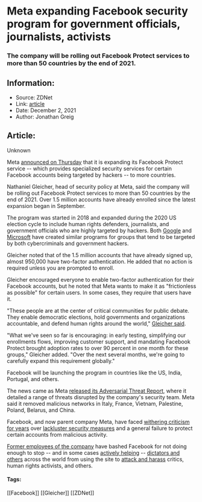 # Meta expanding Facebook security program for government officials, journalists, activists
### The company will be rolling out Facebook Protect services to more than 50 countries by the end of 2021.

## Information:
+ Source: ZDNet
+ Link: [article](https://www.zdnet.com/article/meta-expanding-facebook-security-program-for-government-officials-journalists-activists/)
+ Date: December 2, 2021
+ Author: Jonathan Greig


## Article:
Unknown

Meta [announced on Thursday](https://about.fb.com/news/2021/12/expanding-facebook-protect-to-more-countries/) that it is expanding its Facebook Protect service -- which provides specialized security services for certain Facebook accounts being targeted by hackers -- to more countries.


Nathaniel Gleicher, head of security policy at Meta, said the company will be rolling out Facebook Protect services to more than 50 countries by the end of 2021. Over 1.5 million accounts have already enrolled since the latest expansion began in September. 

The program was started in 2018 and expanded during the 2020 US election cycle to include human rights defenders, journalists, and government officials who are highly targeted by hackers. Both [Google](https://www.zdnet.com/article/google-announces-new-efforts-to-protect-journalists-and-high-risk-users-from-cyberattacks/) and [Microsoft](https://www.zdnet.com/article/microsoft-announces-security-programs-for-nonprofits-as-nation-state-attacks-increase/) have created similar programs for groups that tend to be targeted by both cybercriminals and government hackers. 

Gleicher noted that of the 1.5 million accounts that have already signed up, almost 950,000 have two-factor authentication. He added that no action is required unless you are prompted to enroll. 

Gleicher encouraged everyone to enable two-factor authentication for their Facebook accounts, but he noted that Meta wants to make it as "frictionless as possible" for certain users. In some cases, they require that users have it. 

"These people are at the center of critical communities for public debate. They enable democratic elections, hold governments and organizations accountable, and defend human rights around the world," [Gleicher said](https://about.fb.com/news/2021/12/expanding-facebook-protect-to-more-countries/). 

"What we've seen so far is encouraging: in early testing, simplifying our enrollments flows, improving customer support, and mandating Facebook Protect brought adoption rates to over 90 percent in one month for these groups," Gleicher added. "Over the next several months, we're going to carefully expand this requirement globally."






Facebook will be launching the program in countries like the US, India, Portugal, and others. 

The news came as Meta [released its Adversarial Threat Report](https://www.zdnet.com/article/facebooks-meta-says-bad-actors-are-changing-tactics-as-it-takes-down-six-more-groups/), where it detailed a range of threats disrupted by the company's security team. Meta said it removed malicious networks in Italy, France, Vietnam, Palestine, Poland, Belarus, and China. 

Facebook, and now parent company Meta, have faced [withering criticism for years](https://www.zdnet.com/article/facebook-targets-nicaragua-government-for-alleged-troll-farm-campaign/) over [lackluster security measures](https://www.washingtonpost.com/technology/2021/10/25/mark-zuckerberg-facebook-whistleblower/) and a general failure to protect certain accounts from malicious activity. 

[Former employees of the company](https://www.technologyreview.com/2021/07/29/1030260/facebook-whistleblower-sophie-zhang-global-political-manipulation/) have bashed Facebook for not doing enough to stop -- and in some cases [actively helping](https://www.zdnet.com/article/facebook-gives-kazakhstan-government-direct-access-to-content-reporting-system/) -- [dictators and others](https://www.zdnet.com/article/facebook-bans-myanmar-military-controlled-accounts-from-its-platforms/) across the world from using the site to [attack and harass](https://www.zdnet.com/article/facebook-claims-myanmar-telco-spent-1-2m-on-fake-accounts-to-criticise-competitors/) critics, human rights activists, and others. 





#### Tags:
[[Facebook]] [[Gleicher]] [[ZDNet]]
